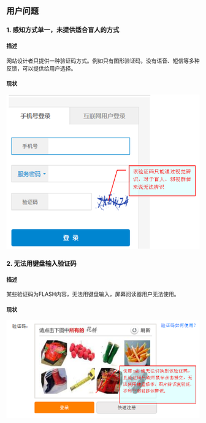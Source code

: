 ## 用户问题
### 1. 感知方式单一，未提供适合盲人的方式
#### 描述
网站设计者只提供一种验证码方式。例如只有图形验证码，没有语音、短信等多种反馈，可以提供给用户选择。
#### 现状
  ![感知方式单一](7.png)


### 2. 无法用键盘输入验证码
#### 描述
某些验证码为FLASH内容，无法用键盘输入，屏幕阅读器用户无法使用。
#### 现状
  ![无法用键盘输入验证码](8.png)


